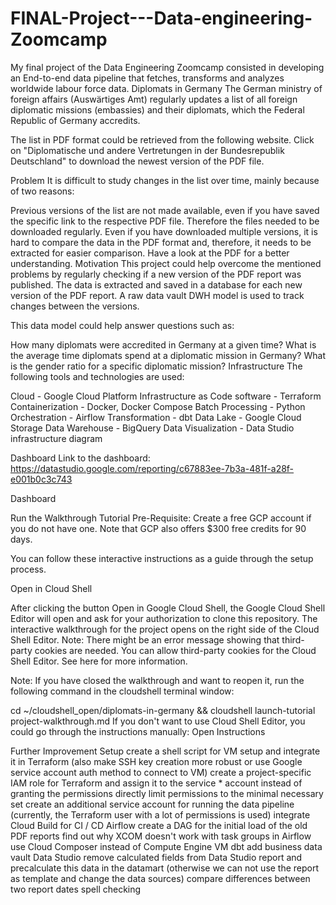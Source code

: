 # FINAL-Project---Data-engineering-Zoomcamp
My final project of the Data Engineering Zoomcamp consisted in developing an End-to-end data pipeline that fetches, transforms and analyzes worldwide labour force data.
Diplomats in Germany
The German ministry of foreign affairs (Auswärtiges Amt) regularly updates a list of all foreign diplomatic missions (embassies) and their diplomats, which the Federal Republic of Germany accredits.

The list in PDF format could be retrieved from the following website. Click on "Diplomatische und andere Vertretungen in der Bundesrepublik Deutschland" to download the newest version of the PDF file.

Problem
It is difficult to study changes in the list over time, mainly because of two reasons:

Previous versions of the list are not made available, even if you have saved the specific link to the respective PDF file. Therefore the files needed to be downloaded regularly.
Even if you have downloaded multiple versions, it is hard to compare the data in the PDF format and, therefore, it needs to be extracted for easier comparison. Have a look at the PDF for a better understanding.
Motivation
This project could help overcome the mentioned problems by regularly checking if a new version of the PDF report was published. The data is extracted and saved in a database for each new version of the PDF report. A raw data vault DWH model is used to track changes between the versions.

This data model could help answer questions such as:

How many diplomats were accredited in Germany at a given time?
What is the average time diplomats spend at a diplomatic mission in Germany?
What is the gender ratio for a specific diplomatic mission?
Infrastructure
The following tools and technologies are used:

Cloud - Google Cloud Platform
Infrastructure as Code software - Terraform
Containerization - Docker, Docker Compose
Batch Processing - Python
Orchestration - Airflow
Transformation - dbt
Data Lake - Google Cloud Storage
Data Warehouse - BigQuery
Data Visualization - Data Studio
infrastructure diagram

Dashboard
Link to the dashboard: https://datastudio.google.com/reporting/c67883ee-7b3a-481f-a28f-e001b0c3c743

Dashboard

Run the Walkthrough Tutorial
Pre-Requisite: Create a free GCP account if you do not have one. Note that GCP also offers $300 free credits for 90 days.

You can follow these interactive instructions as a guide through the setup process.

Open in Cloud Shell

After clicking the button Open in Google Cloud Shell, the Google Cloud Shell Editor will open and ask for your authorization to clone this repository. The interactive walkthrough for the project opens on the right side of the Cloud Shell Editor. Note: There might be an error message showing that third-party cookies are needed. You can allow third-party cookies for the Cloud Shell Editor. See here for more information.

Note: If you have closed the walkthrough and want to reopen it, run the following command in the cloudshell terminal window:

cd ~/cloudshell_open/diplomats-in-germany && cloudshell launch-tutorial project-walkthrough.md
If you don't want to use Cloud Shell Editor, you could go through the instructions manually: Open Instructions

Further Improvement
Setup
create a shell script for VM setup and integrate it in Terraform (also make SSH key creation more robust or use Google service account auth method to connect to VM)
create a project-specific IAM role for Terraform and assign it to the service * account instead of granting the permissions directly
limit permissions to the minimal necessary set
create an additional service account for running the data pipeline (currently, the Terraform user with a lot of permissions is used)
integrate Cloud Build for CI / CD
Airflow
create a DAG for the initial load of the old PDF reports
find out why XCOM doesn't work with task groups in Airflow
use Cloud Composer instead of Compute Engine VM
dbt
add business data vault
Data Studio
remove calculated fields from Data Studio report and precalculate this data in the datamart (otherwise we can not use the report as template and change the data sources)
compare differences between two report dates
spell checking
